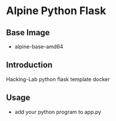 # Alpine Python Flask
## Base Image
* alpine-base-amd64

## Introduction
Hacking-Lab python flask template docker 

## Usage
* add your python program to app.py

